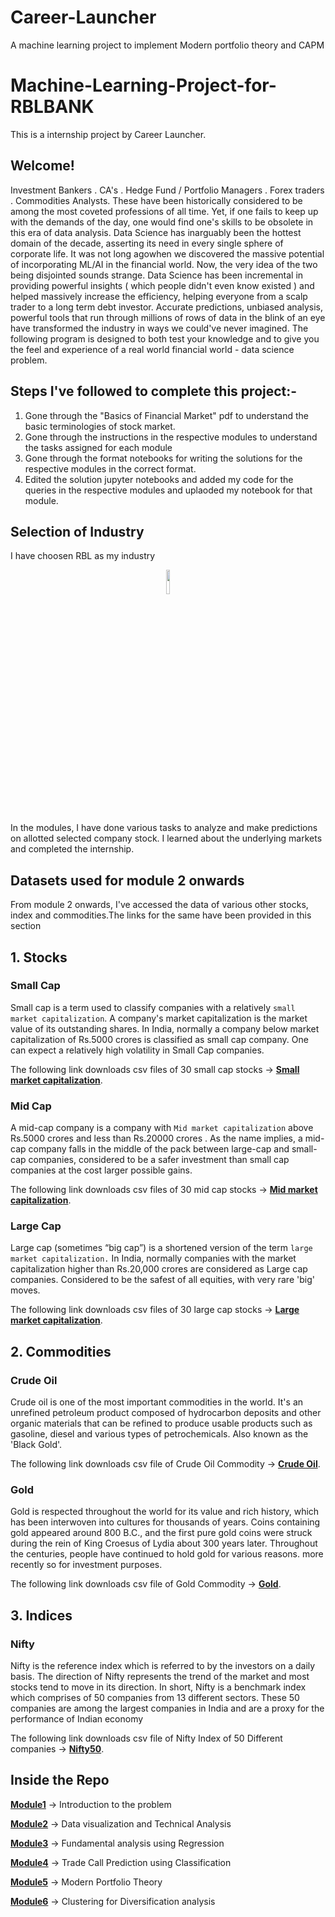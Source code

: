 # Career-Launcher
A machine learning project to implement Modern portfolio theory and CAPM

# Machine-Learning-Project-for-RBLBANK
This is a internship project by Career Launcher.

## Welcome!

Investment Bankers . CA's . Hedge Fund / Portfolio Managers . Forex traders . Commodities Analysts. These have been historically considered to be among the most coveted professions of all time. Yet, if one fails to keep up with the demands of the day, one would find one's skills to be obsolete in this era of data analysis. Data Science has inarguably been the hottest domain of the decade, asserting its need in every single sphere of corporate life. It was not long agowhen we discovered the massive potential of incorporating ML/AI in the financial world. Now, the very idea of the two being disjointed sounds strange. Data Science has been incremental in providing powerful insights ( which people didn't even know existed ) and helped massively increase the efficiency, helping everyone from a scalp trader to a long term debt investor. Accurate predictions, unbiased analysis, powerful tools that run through millions of rows of data in the blink of an eye have transformed the industry in ways we could've never imagined. The following program is designed to both test your knowledge and to give you the feel and experience of a real world financial world - data science problem.

## Steps I've followed to complete this project:-
1. Gone through the "Basics of Financial Market" pdf to understand the basic terminologies of stock market.
2. Gone through the instructions in the respective modules to understand the tasks assigned for each module
3. Gone through the format notebooks for writing the solutions for the respective modules in the correct format.
4. Edited the solution jupyter notebooks and added my code for the queries in the respective modules and uplaoded my notebook for that module.

## Selection of Industry
I have choosen RBL as my industry
<p align="center">
<img src = "![rbl-bank](https://user-images.githubusercontent.com/59396140/108234029-63d04e00-716a-11eb-966e-1acbf3069caa.png)
" width="10%" align="center">
</p>
In the modules, I have done various tasks to analyze and make predictions on allotted selected company stock. I learned about the underlying markets and completed the internship.

## Datasets used for module 2 onwards
From module 2 onwards, I've accessed the data of various other stocks, index and commodities.The links for the same have been provided in this section
## 1. Stocks
### Small Cap
Small cap is a term used to classify companies with a relatively `small market capitalization`. A company's market capitalization is the market value of its outstanding shares. In India, normally a company below market capitalization of Rs.5000 crores is classified as small cap company. One can expect a relatively high volatility in Small Cap companies.

The following link downloads csv files of 30 small cap stocks → [**Small market capitalization**](datasets/Small_Cap).

### Mid Cap
A mid-cap company is a company with `Mid market capitalization` above Rs.5000 crores and less than Rs.20000 crores . As the name implies, a mid-cap company falls in the middle of the pack between large-cap and small-cap companies, considered to be a safer investment than small cap companies at the cost larger possible gains.

The following link downloads csv files of 30 mid cap stocks → [**Mid market capitalization**](datasets/Mid_Cap).


### Large Cap
Large cap (sometimes “big cap”) is a shortened version of the term `large market capitalization.` In India, normally companies with the market capitalization higher than Rs.20,000 crores are considered as Large cap companies. Considered to be the safest of all equities, with very rare 'big' moves.

The following link downloads csv files of 30 large cap stocks → [**Large market capitalization**](datasets/Large_Cap).

## 2. Commodities

### Crude Oil
Crude oil is one of the most important commodities in the world. It's an unrefined petroleum product composed of hydrocarbon deposits and other organic materials that can be refined to produce usable products such as gasoline, diesel and various types of petrochemicals. Also known as the 'Black Gold'.

The following link downloads csv file of Crude Oil Commodity → [**Crude Oil**](datasets/CRUDE_OIL.csv).

### Gold
Gold is respected throughout the world for its value and rich history, which has been interwoven into cultures for thousands of years. Coins containing gold appeared around 800 B.C., and the first pure gold coins were struck during the rein of King Croesus of Lydia about 300 years later. Throughout the centuries, people have continued to hold gold for various reasons. more recently so for investment purposes.

The following link downloads csv file of Gold Commodity → [**Gold**](datasets/GOLD.csv).


## 3. Indices

### Nifty
Nifty is the reference index which is referred to by the investors on a daily basis. The direction of Nifty represents the trend of the market and most stocks tend to move in its direction. In short, Nifty is a benchmark index which comprises of 50 companies from 13 different sectors. These 50 companies are among the largest companies in India and are a proxy for the performance of Indian economy

The following link downloads csv file of Nifty Index of 50 Different companies → [**Nifty50**](datasets/Nifty50).

## Inside the Repo

[**Module1**](Module1) → Introduction to the problem

[**Module2**](Module2) → Data visualization and Technical Analysis

[**Module3**](Module3) → Fundamental analysis using Regression

[**Module4**](Module4) → Trade Call Prediction using Classification

[**Module5**](Module5) → Modern Portfolio Theory

[**Module6**](Module6) → Clustering for Diversification analysis
